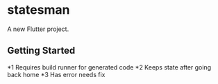 # statesman

A new Flutter project.

## Getting Started

*1 Requires build runner for generated code
*2 Keeps state after going back home
*3 Has error needs fix